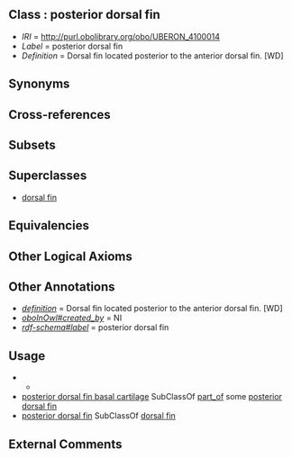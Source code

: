 
## Class : posterior dorsal fin

 * *IRI* = http://purl.obolibrary.org/obo/UBERON_4100014
 * *Label* = posterior dorsal fin
 * *Definition* = Dorsal fin located posterior to the anterior dorsal fin. [WD]

## Synonyms


## Cross-references


## Subsets


## Superclasses

 * [dorsal fin](../../UBERON/97/UBERON_0003097.md)

## Equivalencies


## Other Logical Axioms


## Other Annotations

 * *[definition](../../IAO/15/IAO_0000115.md)* = Dorsal fin located posterior to the anterior dorsal fin. [WD]
 * *[oboInOwl#created_by](../../oboInOwl#created/by/oboInOwl#created_by.md)* = NI
 * *[rdf-schema#label](../../el/rdf-schema#label.md)* = posterior dorsal fin

## Usage

 * -
 * [posterior dorsal fin basal cartilage](../../UBERON/32/UBERON_4300032.md) SubClassOf [part_of](../../BFO/50/BFO_0000050.md) some [posterior dorsal fin](../../UBERON/14/UBERON_4100014.md)
 * [posterior dorsal fin](../../UBERON/14/UBERON_4100014.md) SubClassOf [dorsal fin](../../UBERON/97/UBERON_0003097.md)

## External Comments

